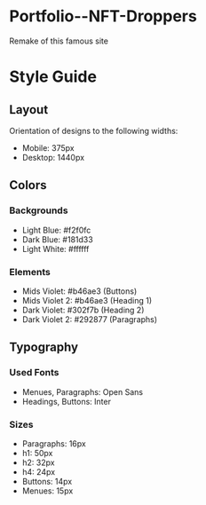 # Portfolio--NFT-Droppers
Remake of this famous site

# Style Guide

## Layout

Orientation of designs to the following widths:

- Mobile: 375px
- Desktop: 1440px

## Colors

### Backgrounds

- Light Blue: #f2f0fc
- Dark Blue: #181d33
- Light White: #ffffff

### Elements

- Mids Violet: #b46ae3 (Buttons)
- Mids Violet 2: #b46ae3 (Heading 1)
- Dark Violet: #302f7b (Heading 2)
- Dark Violet 2: #292877 (Paragraphs)

## Typography

### Used Fonts

- Menues, Paragraphs: Open Sans
- Headings, Buttons: Inter

### Sizes

- Paragraphs: 16px
- h1: 50px
- h2: 32px
- h4: 24px
- Buttons: 14px
- Menues: 15px
